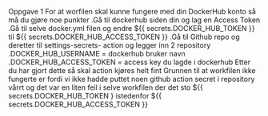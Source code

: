 Oppgave 1
For at worfilen skal kunne fungere med din DockerHub konto så må du gjøre noe punkter
.Gå til dockerhub siden din og lag en Access Token
.Gå til selve docker.yml filen og endre  ${{ secrets.DOCKER_HUB_TOKEN }} til ${{ secrets.DOCKER_HUB_ACCESS_TOKEN }}
.Gå til Github repo og deretter til settings-secrets- action og legger inn 2 repository 
.DOCKER_HUB_USERNAME = dockerhub bruker navn
.DOCKER_HUB_ACCESS_TOKEN = access key du lagde i dockerhub
Etter du har gjort dette så skal action kjøres helt fint
Grunnen til at workfilen ikke fungerte er fordi vi ikke hadde puttet noen github action secret i repository vårrt
og det var en liten feil i selve workfilen der det sto ${{ secrets.DOCKER_HUB_TOKEN } istedenfor ${{ secrets.DOCKER_HUB_ACCESS_TOKEN }}